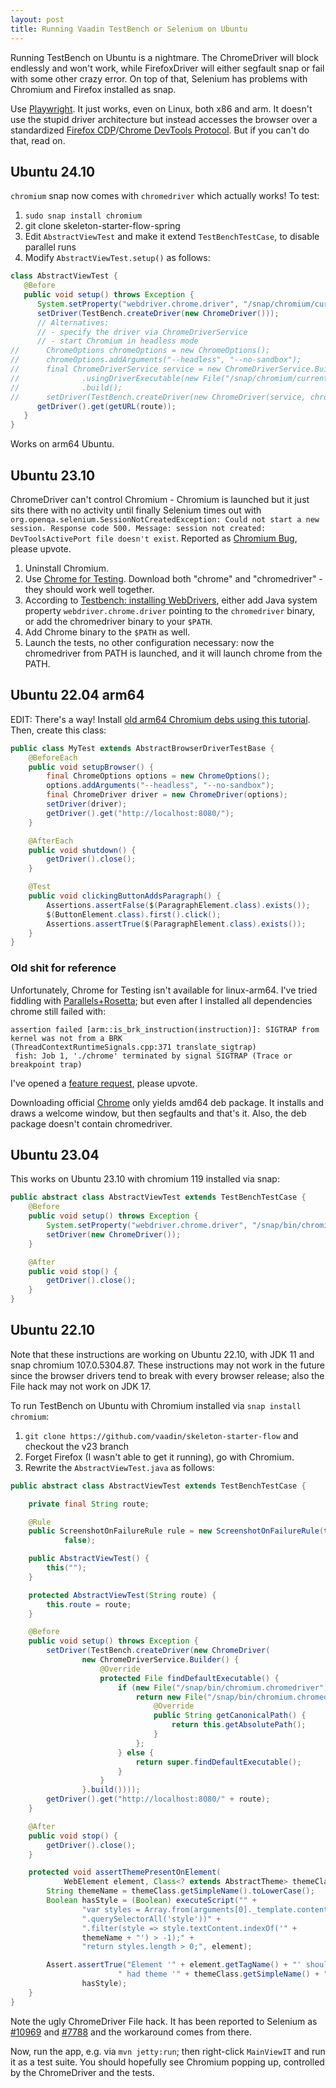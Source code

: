 ```yaml
---
layout: post
title: Running Vaadin TestBench or Selenium on Ubuntu
---
```


Running TestBench on Ubuntu is a nightmare. The ChromeDriver will block endlessly and won't work,
while FirefoxDriver will either segfault snap or fail with some other crazy error. On top of that,
Selenium has problems with Chromium and Firefox installed as snap.

Use [Playwright](https://playwright.dev/). It just works, even on Linux, both x86 and arm. It doesn't use the stupid driver architecture
but instead accesses the browser over a standardized [Firefox CDP](https://firefox-source-docs.mozilla.org/remote/cdp/)/[Chrome DevTools Protocol](https://chromedevtools.github.io/devtools-protocol/). But if you can't
do that, read on.

## Ubuntu 24.10

`chromium` snap now comes with `chromedriver` which actually works! To test:

1. `sudo snap install chromium`
2. git clone skeleton-starter-flow-spring
3. Edit `AbstractViewTest` and make it extend `TestBenchTestCase`, to disable parallel runs
4. Modify `AbstractViewTest.setup()` as follows:

```java
class AbstractViewTest {
   @Before
   public void setup() throws Exception {
      System.setProperty("webdriver.chrome.driver", "/snap/chromium/current/usr/lib/chromium-browser/chromedriver");
      setDriver(TestBench.createDriver(new ChromeDriver()));
      // Alternatives:
      // - specify the driver via ChromeDriverService
      // - start Chromium in headless mode
//      ChromeOptions chromeOptions = new ChromeOptions();
//      chromeOptions.addArguments("--headless", "--no-sandbox");
//      final ChromeDriverService service = new ChromeDriverService.Builder()
//              .usingDriverExecutable(new File("/snap/chromium/current/usr/lib/chromium-browser/chromedriver"))
//              .build();
//      setDriver(TestBench.createDriver(new ChromeDriver(service, chromeOptions)));
      getDriver().get(getURL(route));
   }
}
```

Works on arm64 Ubuntu.

## Ubuntu 23.10

ChromeDriver can't control Chromium - Chromium is launched but it just sits there with no
activity until finally Selenium times out with `org.openqa.selenium.SessionNotCreatedException: Could not start a new session. Response code 500. Message: session not created: DevToolsActivePort file doesn't exist`.
Reported as [Chromium Bug](https://issues.chromium.org/issues/335373503), please upvote.

1. Uninstall Chromium.
2. Use [Chrome for Testing](https://googlechromelabs.github.io/chrome-for-testing/#stable). Download both "chrome" and "chromedriver" - they should work well together.
3. According to [Testbench: installing WebDrivers](https://vaadin.com/docs/latest/testing/end-to-end/installing-webdrivers),
   either add Java system property `webdriver.chrome.driver` pointing to the `chromedriver` binary, or add the chromedriver binary to your `$PATH`.
4. Add Chrome binary to the `$PATH` as well.
5. Launch the tests, no other configuration necessary: now the chromedriver from PATH is launched, and it will launch chrome from the PATH.

## Ubuntu 22.04 arm64

EDIT: There's a way! Install [old arm64 Chromium debs using this tutorial](https://stackoverflow.com/questions/76857893/is-there-a-known-working-configuration-for-using-selenium-on-linux-arm64).
Then, create this class:

```java
public class MyTest extends AbstractBrowserDriverTestBase {
    @BeforeEach
    public void setupBrowser() {
        final ChromeOptions options = new ChromeOptions();
        options.addArguments("--headless", "--no-sandbox");
        final ChromeDriver driver = new ChromeDriver(options);
        setDriver(driver);
        getDriver().get("http://localhost:8080/");
    }

    @AfterEach
    public void shutdown() {
        getDriver().close();
    }

    @Test
    public void clickingButtonAddsParagraph() {
        Assertions.assertFalse($(ParagraphElement.class).exists());
        $(ButtonElement.class).first().click();
        Assertions.assertTrue($(ParagraphElement.class).exists());
    }
}
```

### Old shit for reference

Unfortunately, Chrome for Testing isn't available for linux-arm64. I've tried fiddling with [Parallels+Rosetta](https://kb.parallels.com/129871);
but even after I installed all dependencies chrome still failed with:
```
assertion failed [arm::is_brk_instruction(instruction)]: SIGTRAP from kernel was not from a BRK
(ThreadContextRuntimeSignals.cpp:371 translate_sigtrap)
 fish: Job 1, './chrome' terminated by signal SIGTRAP (Trace or breakpoint trap)
```

I've opened a [feature request](https://issues.chromium.org/issues/335383220), please upvote.

Downloading official [Chrome](https://www.google.com/chrome/) only yields amd64 deb package. It installs and draws a welcome window,
but then segfaults and that's it. Also, the deb package doesn't contain chromedriver.

## Ubuntu 23.04

This works on Ubuntu 23.10 with chromium 119 installed via snap:
```java
public abstract class AbstractViewTest extends TestBenchTestCase {
    @Before
    public void setup() throws Exception {
        System.setProperty("webdriver.chrome.driver", "/snap/bin/chromium.chromedriver");
        setDriver(new ChromeDriver());
    }

    @After
    public void stop() {
        getDriver().close();
    }
}
```

## Ubuntu 22.10

Note that these instructions are working on Ubuntu 22.10, with JDK 11 and snap chromium 107.0.5304.87. These
instructions may not work in the future since the browser drivers tend to break with every browser release;
also the File hack may not work on JDK 17.

To run TestBench on Ubuntu with Chromium installed via `snap install chromium`:

1. `git clone https://github.com/vaadin/skeleton-starter-flow` and checkout the v23 branch
2. Forget Firefox (I wasn't able to get it running), go with Chromium.
3. Rewrite the `AbstractViewTest.java` as follows:

```java
public abstract class AbstractViewTest extends TestBenchTestCase {

    private final String route;

    @Rule
    public ScreenshotOnFailureRule rule = new ScreenshotOnFailureRule(this,
            false);

    public AbstractViewTest() {
        this("");
    }

    protected AbstractViewTest(String route) {
        this.route = route;
    }

    @Before
    public void setup() throws Exception {
        setDriver(TestBench.createDriver(new ChromeDriver(
                new ChromeDriverService.Builder() {
                    @Override
                    protected File findDefaultExecutable() {
                        if (new File("/snap/bin/chromium.chromedriver").exists()) {
                            return new File("/snap/bin/chromium.chromedriver") {
                                @Override
                                public String getCanonicalPath() {
                                    return this.getAbsolutePath();
                                }
                            };
                        } else {
                            return super.findDefaultExecutable();
                        }
                    }
                }.build())));
        getDriver().get("http://localhost:8080/" + route);
    }

    @After
    public void stop() {
        getDriver().close();
    }

    protected void assertThemePresentOnElement(
            WebElement element, Class<? extends AbstractTheme> themeClass) {
        String themeName = themeClass.getSimpleName().toLowerCase();
        Boolean hasStyle = (Boolean) executeScript("" +
                "var styles = Array.from(arguments[0]._template.content" +
                ".querySelectorAll('style'))" +
                ".filter(style => style.textContent.indexOf('" +
                themeName + "') > -1);" +
                "return styles.length > 0;", element);

        Assert.assertTrue("Element '" + element.getTagName() + "' should have" +
                        " had theme '" + themeClass.getSimpleName() + "'.",
                hasStyle);
    }
}
```

Note the ugly ChromeDriver File hack. It has been reported to Selenium as [#10969](https://github.com/SeleniumHQ/selenium/issues/10969)
and [#7788](https://github.com/SeleniumHQ/selenium/issues/7788) and the workaround comes from there.

Now, run the app, e.g. via `mvn jetty:run`; then right-click `MainViewIT` and run it as a test suite.
You should hopefully see Chromium popping up, controlled by the ChromeDriver and the tests.
